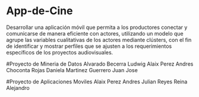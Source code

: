 # App-de-Cine
Desarrollar una aplicación móvil que permita a los productores conectar y comunicarse de manera eficiente con actores, utilizando un modelo que agrupe las variables cualitativas de los actores mediante clústers, con el fin de identificar y mostrar perfiles que se ajusten a los requerimientos específicos de los proyectos audiovisuales.

#Proyecto de Mineria de Datos
Alvarado Becerra Ludwig
Alaix Perez Andres
Choconta Rojas Daniela
Martinez Guerrero Juan Jose

#Proyecto de Aplicaciones Moviles
Alaix Perez Andres Julian
Reyes Reina Alejandro


